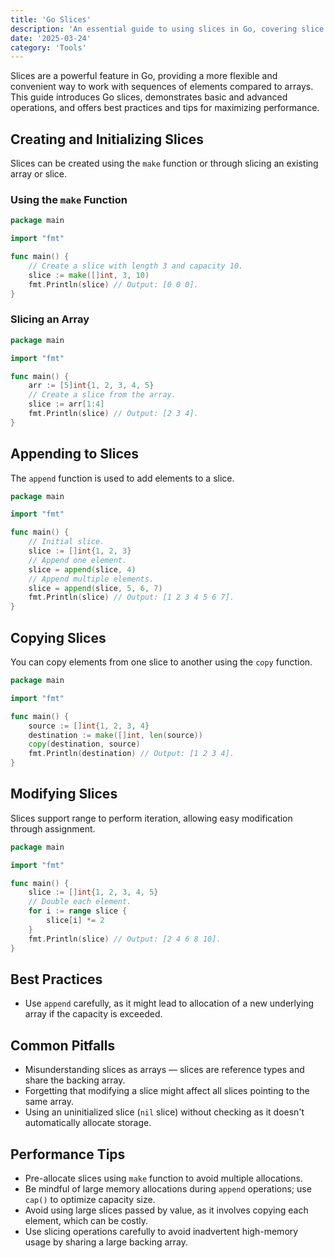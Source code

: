 ```yaml
---
title: 'Go Slices'
description: 'An essential guide to using slices in Go, covering slice creation, manipulation, and performance tips'
date: '2025-03-24'
category: 'Tools'
---
```


Slices are a powerful feature in Go, providing a more flexible and convenient way to work with sequences of elements compared to arrays. This guide introduces Go slices, demonstrates basic and advanced operations, and offers best practices and tips for maximizing performance.

## Creating and Initializing Slices

Slices can be created using the `make` function or through slicing an existing array or slice.

### Using the `make` Function

```go
package main

import "fmt"

func main() {
	// Create a slice with length 3 and capacity 10.
	slice := make([]int, 3, 10)
	fmt.Println(slice) // Output: [0 0 0].
}
```

### Slicing an Array

```go
package main

import "fmt"

func main() {	
	arr := [5]int{1, 2, 3, 4, 5}
	// Create a slice from the array.
	slice := arr[1:4]
	fmt.Println(slice) // Output: [2 3 4].
}
```

## Appending to Slices

The `append` function is used to add elements to a slice.

```go
package main

import "fmt"

func main() {
	// Initial slice.
	slice := []int{1, 2, 3}
	// Append one element.
	slice = append(slice, 4)
	// Append multiple elements.
	slice = append(slice, 5, 6, 7)
	fmt.Println(slice) // Output: [1 2 3 4 5 6 7].
}
```

## Copying Slices

You can copy elements from one slice to another using the `copy` function.

```go
package main

import "fmt"

func main() {
	source := []int{1, 2, 3, 4}
	destination := make([]int, len(source))
	copy(destination, source)
	fmt.Println(destination) // Output: [1 2 3 4].
}
```

## Modifying Slices

Slices support range to perform iteration, allowing easy modification through assignment.

```go
package main

import "fmt"

func main() {
	slice := []int{1, 2, 3, 4, 5}
	// Double each element.
	for i := range slice {
		slice[i] *= 2
	}
	fmt.Println(slice) // Output: [2 4 6 8 10].
}
```

## Best Practices

- Use `append` carefully, as it might lead to allocation of a new underlying array if the capacity is exceeded.

## Common Pitfalls

- Misunderstanding slices as arrays — slices are reference types and share the backing array.
- Forgetting that modifying a slice might affect all slices pointing to the same array.
- Using an uninitialized slice (`nil` slice) without checking as it doesn't automatically allocate storage.

## Performance Tips

- Pre-allocate slices using `make` function to avoid multiple allocations.
- Be mindful of large memory allocations during `append` operations; use `cap()` to optimize capacity size.
- Avoid using large slices passed by value, as it involves copying each element, which can be costly.
- Use slicing operations carefully to avoid inadvertent high-memory usage by sharing a large backing array.